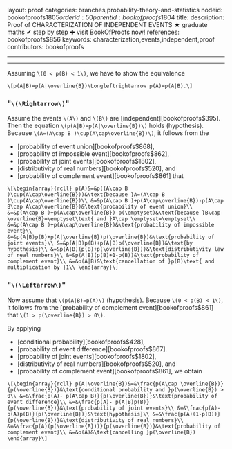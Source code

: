 layout: proof
categories: branches,probability-theory-and-statistics
nodeid: bookofproofs$1805
orderid: 50
parentid: bookofproofs$1804
title: 
description:  Proof of CHARACTERIZATION OF INDEPENDENT EVENTS &#9733; graduate maths &#10004; step by step &#10010; visit BookOfProofs now!
references: bookofproofs$856
keywords: characterization,events,independent,proof
contributors: bookofproofs

---


---

Assuming `\(0 < p(B) < 1\)`, we have to show the equivalence

`\[p(A|B)=p(A|\overline{B})\Longleftrightarrow p(A)=p(A|B).\]`

### "`\(\Rightarrow\)`"

Assume the events `\(A\)` and `\(B\)` are [independent][bookofproofs$395]. Then the equation `\(p(A|B)=p(A|\overline{B})\)` holds (hypothesis). Because `\(A=(A\cap B )\cup(A\cap\overline{B})\)`, it follows from the  

* [probability of event union][bookofproofs$868],
* [probability of impossible event][bookofproofs$862],
* [probability of joint events][bookofproofs$1802], 
* [distributivity of real numbers][bookofproofs$520], and
* [probability of complement event][bookofproofs$861] that

`\[\begin{array}{rcll}
p(A)&=&p((A\cap B )\cup(A\cap\overline{B}))&\text{because }A=(A\cap B )\cup(A\cap\overline{B})\\
&=&p(A\cap B )+p(A\cap\overline{B})-p(A\cap B\cap A\cap\overline{B})&\text{probability of event union}\\
&=&p(A\cap B )+p(A\cap\overline{B})-p(\emptyset)&\text{because }B\cap \overline{B}=\emptyset\text{ and }A\cap \emptyset=\emptyset\\
&=&p(A\cap B )+p(A\cap\overline{B})&\text{probability of impossible event}\\
&=&p(A|B)p(B)+p(A|\overline{B})p(\overline{B})&\text{probability of joint events}\\
&=&p(A|B)p(B)+p(A|B)p(\overline{B})&\text{by hypothesis}\\
&=&p(A|B)(p(B)+p(\overline{B}))&\text{distributivity law of real numbers}\\
&=&p(A|B)(p(B)+1-p(B))&\text{probability of complement event}\\
&=&p(A|B)&\text{cancellation of }p(B)\text{ and multiplication by }1\\
\end{array}\]`

### "`\(\Leftarrow\)`"

Now assume that `\(p(A|B)=p(A)\)` (hypothesis). Because `\(0 < p(B) < 1\)`, it follows from the [probability of complement event][bookofproofs$861] that `\(1 > p(\overline{B}) > 0\)`.

By applying

* [conditional probability][bookofproofs$428],
* [probability of event difference][bookofproofs$867].
* [probability of joint events][bookofproofs$1802], 
* [distributivity of real numbers][bookofproofs$520], and
* [probability of complement event][bookofproofs$861], we obtain


`\[\begin{array}{rcll}
p(A|\overline{B})&=&\frac{p(A\cap \overline{B})}{p(\overline{B})}&\text{conditional probability and }p(\overline{B}) > 0\\
&=&\frac{p(A)- p(A\cap B)}{p(\overline{B})}&\text{probability of event difference}\\
&=&\frac{p(A)- p(A|B)p(B)}{p(\overline{B})}&\text{probability of joint events}\\
&=&\frac{p(A)- p(A)p(B)}{p(\overline{B})}&\text{hypothesis}\\
&=&\frac{p(A)(1-p(B))}{p(\overline{B})}&\text{distributivity of real numbers}\\
&=&\frac{p(A)(p(\overline{B}))}{p(\overline{B})}&\text{probability of complement event}\\
&=&p(A)&\text{cancelling }p(\overline{B})
\end{array}\]`
